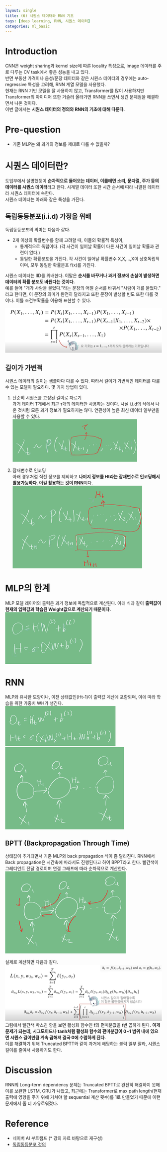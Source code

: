 ```yaml
---
layout: single
title: (6) 시퀀스 데이터와 RNN 기초
tags: [deep learning, RNN, 시퀀스 데이터]
categories: ml_basic
---
```

# Introduction
 CNN은 weight sharing과 kernel size에 따른 locality 특성으로, image 데이터를 주로 다루는 CV task에서 좋은 성능을 내고 있다.    
반면 부동산 가격이나 음성/문장 데이터와 같은 시퀀스 데이터의 경우에는 auto-regressive 특성을 고려해, RNN 계열 모델을 사용했다.    
  현재는 RNN 기반 모델을 잘 사용하지 않고, Transformer를 많이 사용하지만 Transformer의 아이디어 또한 거슬러 올라가면 RNN을 쓰면서 생긴 문제점을 해결하면서 나온 것이다.   
이번 글에서는 **시퀀스 데이터의 정의와 RNN의 기초에 대해 다룬다.**


# Pre-question
- 기존 MLP는 왜 과거의 정보를 제대로 다룰 수 없을까?

# 시퀀스 데이터란?
 도입부에서 설명했듯이 **순차적으로 들어오는 데이터, 이를테면 소리, 문자열, 주가 등의 데이터를 시퀀스 데이터**라고 한다.
시계열 데이터 또한 시간 순서에 따라 나열된 데이터라 시퀀스 데이터에 속한다.     
시퀀스 데이터는 아래와 같은 특성을 가진다.

## 독립동등분포(i.i.d) 가정을 위배
독립동등분포의 의미는 다음과 같다.
- 2개 이상의 확률변수를 함께 고려할 때, 이들의 확률적 특성이,
     - 통계적으로 독립이다. (각 사건이 일어날 확률이 다른 사건이 일어날 확률과 관련이 없다.)
     - 동일한 확률분포을 가진다. 각 사건이 일어날 확률변수 X,X,...,X이 상호독립적이며, 모두 동일한 확률분포 f(x)를 가진다. 
  
시퀀스 데이터는 IID를 위배한다. 이말은 **순서를 바꾸거나 과거 정보에 손실이 발생하면 데이터의 확률 분포도 바뀐다는 것이다.**    
예를 들어 "개가 사람을 물었다."라는 문장의 어절 순서를 바꿔서 "사람이 개를 물었다." 라고
한다면, 이 문장의 의미가 완전히 달라지고 또한 문장이 발생할 빈도 또한 다를 것이다.
이를 조건부확률을 이용해 표현할 수 있다.

![](./../../../assets/images/2022-09-23-RNN_images/1663905792730.png)     


## 길이가 가변적
시퀀스 데이터의 길이는 샘플마다 다를 수 있다. 따라서 길이가 가변적인 데이터를 다룰 수 있는 모델이 필요하다. 몇 가지 방법이 있다.
1. 단순히 시퀀스를 고정된 길이로 자르기   
과거 데이터 T개에서 최근 τ개의 데이터만 사용하는 것이다. 사실 i.i.d의 식에서 나온 것처럼 모든 과거 정보가 필요하지는 않다.
연관성이 높은 최신 데이터 일부만을 사용할 수 있다.      
![](./../../../assets/images/2022-09-23-RNN_images/1665416543665.png)

2. 잠재변수로 인코딩    
아래 경우처럼 직전 정보를 제외하고 **나머지 정보를 Ht라는 잠재변수로 인코딩해서 활용가능하다. 이걸 활용하는 것이 RNN**이다.    
![](./../../../assets/images/2022-09-23-RNN_images/1665416689145.png)


# MLP의 한계
MLP 모델 레이어의 출력은 과거 정보에 독립적으로 계산된다. 아래 식과 같이 **출력값이 현재의 입력값과 학습된 Weight값으로 계산되기 때문이다.**      
![](./../../../assets/images/2022-09-23-RNN_images/1665416861527.png)  

# RNN
MLP와 유사한 모양이나, 이전 상태값인(Ht-1)이 출력값 계산에 포함되며, 이에 따라 학습을 위한 가중치 WH가 생긴다.     
![](./../../../assets/images/2022-09-23-RNN_images/1665417247486.png)      
![](./../../../assets/images/2022-09-23-RNN_images/1665417349351.png)    


## BPTT (Backpropagation Through Time)
상태값이 추가되면서 기존 MLP와 back propagation 식이 좀 달라진다. RNN에서 Back propagation은 시간축에 따라서도 진행된다고 하여 BPPT라고 한다.
빨간색이 그레디언트 전달 경로이며 연결 그래프에 따라 순차적으로 계산한다.   
 ![](./../../../assets/images/2022-09-23-RNN_images/1665417770975.png)

실제로 계산하면 다음과 같다.
![](./../../../assets/images/2022-09-23-RNN_images/1665417900377.png)    
그림에서 빨간색 박스친 항을 보면 활성화 함수인 f의 편미분값을 t번 곱하게 된다.
**이게 문제가 되는데, 시그모이드나 tanh처럼 활성화 함수의 편미분값이 0~1 범위 내에 있으면
시퀀스 길이만큼 계속 곱해져 결국 0에 수렴하게 된다.**       
이를 해결하기 위해 Truncated BPTT와 같이 과거에 해당하는 블럭 일부 잘라, 시퀀스 길이를 줄여서 사용하기도 한다.

# Discussion
RNN의 Long-term dependency 문제는 Truncated BPTT로 완전히 해결하지 못해 이를 보완한 LSTM, GRU가 나왔고, 최근에는 Transformer로 
max path length(현재 출력에 영향을 주기 위해 거쳐야 할 sequential 계산 횟수)를 1로 만들었기 때문에 이런 문제에서 좀 더 자유로워졌다.



# Reference
- 네이버 AI 부트캠프 (* 강의 자료 바탕으로 재구성)
- [독립동등분포 정의](http://www.ktword.co.kr/test/view/view.php?m_temp1=5021)